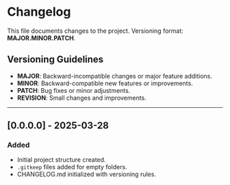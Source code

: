 # Changelog

This file documents changes to the project. Versioning format: **MAJOR.MINOR.PATCH**.

## Versioning Guidelines
- **MAJOR**: Backward-incompatible changes or major feature additions.
- **MINOR**: Backward-compatible new features or improvements.
- **PATCH**: Bug fixes or minor adjustments.
- **REVISION**: Small changes and improvements.

---

## [0.0.0.0] - 2025-03-28
### Added
- Initial project structure created.
- `.gitkeep` files added for empty folders.
- CHANGELOG.md initialized with versioning rules.

